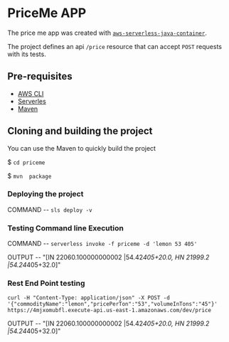 # PriceMe APP
The price me app was created with [`aws-serverless-java-container`](https://github.com/awslabs/aws-serverless-java-container).


The project defines an api `/price` resource that can accept `POST` requests with its tests.

## Pre-requisites
* [AWS CLI](https://aws.amazon.com/cli/)
* [Serverles](https://www.serverless.com/)
* [Maven](https://maven.apache.org/)


## Cloning and building the project
You can use the Maven to quickly build the project

$ ``` cd priceme ```

$ ``` mvn  package ```


### Deploying the project
COMMAND -- ``` sls deploy -v ```

###  Testing Command line Execution

COMMAND -- ``` serverless invoke -f priceme -d 'lemon 53 405' ```

OUTPUT -- "[IN  22060.100000000002 |54.42*405+20.0, HN  21999.2 |54.24*405+32.0]"


###  Rest End Point testing
``` curl -H "Content-Type: application/json" -X POST -d '{"commodityName":"lemon","pricePerTon":"53","volumeInTons":"45"}' https://4mjxomubfl.execute-api.us-east-1.amazonaws.com/dev/price ```

OUTPUT -- "[IN  22060.100000000002 |54.42*405+20.0, HN  21999.2 |54.24*405+32.0]"


